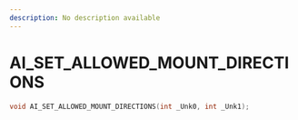 ```yaml
---
description: No description available 
---
```


# AI_SET_ALLOWED_MOUNT_DIRECTIONS

```cpp
void AI_SET_ALLOWED_MOUNT_DIRECTIONS(int _Unk0, int _Unk1);
```